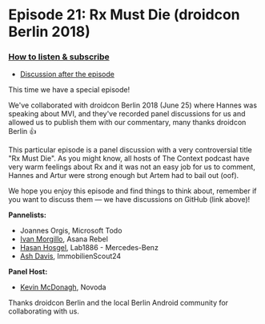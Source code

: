 # Episode 21: Rx Must Die (droidcon Berlin 2018)

### [How to listen & subscribe](https://github.com/artem-zinnatullin/TheContext-Podcast)

* [Discussion after the episode](https://github.com/artem-zinnatullin/TheContext-Podcast/issues/99)

This time we have a special episode!

We've collaborated with droidcon Berlin 2018 (June 25) where Hannes was speaking about MVI, and they've recorded panel discussions for us and allowed us to publish them with our commentary, many thanks droidcon Berlin 👍

This particular episode is a panel discussion with a very controversial title "Rx Must Die".
As you might know, all hosts of The Context podcast have very warm feelings about Rx and it was not an easy job for us to comment, Hannes and Artur were strong enough but Artem had to bail out (oof).

We hope you enjoy this episode and find things to think about, remember if you want to discuss them — we have discussions on GitHub (link above)!

**Pannelists:**

* Joannes Orgis, Microsoft Todo
* [Ivan Morgillo](https://twitter.com/hamen), Asana Rebel
* [Hasan Hosgel](https://twitter.com/alosdev), Lab1886 - Mercedes-Benz
* [Ash Davis](https://twitter.com/_ashdavies), ImmobilienScout24

**Panel Host:**

* [Kevin McDonagh](https://twitter.com/kevinmcdonagh), Novoda

Thanks droidcon Berlin and the local Berlin Android community for collaborating with us.
